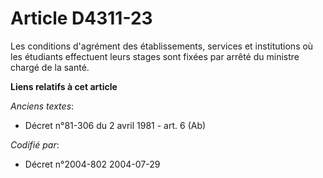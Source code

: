 # Article D4311-23

Les conditions d'agrément des établissements, services et institutions où les étudiants effectuent leurs stages sont fixées
par arrêté du ministre chargé de la santé.

**Liens relatifs à cet article**

_Anciens textes_:

  - Décret n°81-306 du 2 avril 1981 - art. 6 (Ab)

_Codifié par_:

  - Décret n°2004-802 2004-07-29
